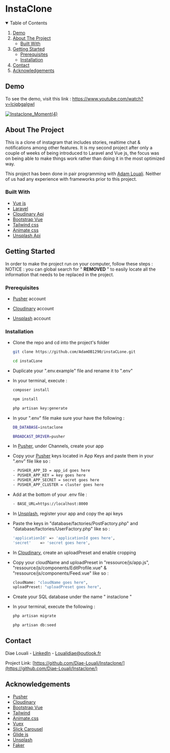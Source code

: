 # InstaClone

<!-- TABLE OF CONTENTS -->
<details open="open">
  <summary>Table of Contents</summary>
  <ol>
    <li><a href="#demo">Demo</a></li>
    <li>
      <a href="#about-the-project">About The Project</a>
      <ul>
        <li><a href="#built-with">Built With</a></li>
      </ul>
    </li>
    <li>
      <a href="#getting-started">Getting Started</a>
      <ul>
        <li><a href="#prerequisites">Prerequisites</a></li>
        <li><a href="#installation">Installation</a></li>
      </ul>
    </li>
    <li><a href="#contact">Contact</a></li>
    <li><a href="#acknowledgements">Acknowledgements</a></li>
  </ol>
</details>




<!-- Demo -->
## Demo

To see the demo, visit this link : https://www.youtube.com/watch?v=lcjqbgalgwI

<a href="https://www.youtube.com/watch?v=lcjqbgalgwI">![Instaclone_Moment(4)](https://user-images.githubusercontent.com/68733361/100875879-e2d8b300-34a6-11eb-92b1-9f04219a5d0b.jpg)</a>



<!-- ABOUT THE PROJECT -->
## About The Project

This is a clone of instagram that includes stories, realtime chat & notifications among other features. It is my second project after only a couple of weeks of being introduced to Laravel and Vue js, the focus was on being able to make things work rather than doing it in the most optimized way. 

This project has been done in pair programming with [Adam Louali](https://github.com/AdamOB1290). Neither of us had any experience with frameworks prior to this project.

### Built With

* [Vue js](https://vuejs.org/)
* [Laravel](https://laravel.com)
* [Cloudinary Api](https://cloudinary.com/)
* [Bootstrap Vue](https://bootstrap-vue.org/)
* [Tailwind css](https://tailwindcss.com/)
* [Animate css](https://animate.style/)
* [Unsplash Api](https://unsplash.com/developers)

<!-- GETTING STARTED -->
## Getting Started

In order to make the project run on your computer, follow these steps :
NOTICE : you can global search for " ****REMOVED**** " to easily locate all the information that needs to be replaced in the project.

### Prerequisites

* [Pusher](https://pusher.com/) account

* [Cloudinary](https://cloudinary.com/) account

* [Unsplash](https://unsplash.com/developers) account


### Installation

* Clone the repo and cd into the project's folder

   ```sh
   git clone https://github.com/AdamOB1290/instaCLone.git
   ```
   ```sh
   cd instaCLone
   ```
   
* Duplicate your ".env.example" file and rename it to ".env"

* In your terminal, execute :

   ```sh
   composer install
   ```
   ```sh
   npm install
   ```
   ```sh
   php artisan key:generate
   ```
   
* In your ".env" file make sure your have the following :

   ```sh
   DB_DATABASE=instaclone
   ```
   ```sh
   BROADCAST_DRIVER=pusher
   ```
   
* In [Pusher](https://pusher.com/), under Channels, create your app
   
* Copy your [Pusher](https://pusher.com/) keys located in App Keys and paste them in your ".env" file like so :

    ```sh
    - PUSHER_APP_ID = app_id goes here 
    - PUSHER_APP_KEY = key goes here 
	- PUSHER_APP_SECRET = secret goes here 
	- PUSHER_APP_CLUSTER = cluster goes here 
    ```

* Add at the bottom of your .env file : 
    ```sh
    - BASE_URL=https://localhost:8000
    ```
* In [Unsplash](https://unsplash.com/developers), register your app and copy the api keys

* Paste the keys in "database/factories/PostFactory.php" and "database/factories/UserFactory.php" like so :

    ```sh
    'applicationId'	=> 'applicationId goes here',
    'secret'	=> 'secret goes here',
    ```
    
* In [Cloudinary](https://cloudinary.com/), create an uploadPreset and enable cropping

* Copy your cloudName and uploadPreset in "ressource/js/app.js", "ressource/js/components/EditProfile.vue" & "ressource/js/components/Feed.vue" like so :
    
    ```sh
    cloudName: "cloudName goes here",
    uploadPreset: "uploadPreset goes here",
    ```
    
* Create your SQL database under the name " instaclone "

* In your terminal, execute the following : 

    ```sh
    php artisan migrate
    ```
    ```sh
    php artisan db:seed
    ```



<!-- CONTACT -->
## Contact

Diae Louali - [LinkedIn](https://www.linkedin.com/in/diae-louali-895b2b127/) - Loualidiae@outlook.fr

Project Link: [https://github.com/Diae-Louali/Instaclone/](https://github.com/Diae-Louali/Instaclone/)



<!-- ACKNOWLEDGEMENTS -->
## Acknowledgements
* [Pusher](https://pusher.com/)
* [Cloudinary](https://cloudinary.com/)
* [Bootstrap Vue](https://bootstrap-vue.org/)
* [Tailwind](https://tailwindcss.com/)
* [Animate.css](https://animate.style/)
* [Vuex](https://vuex.vuejs.org/)
* [Slick Carousel](https://kenwheeler.github.io/slick/)
* [Glide js](https://glidejs.com/)
* [Unsplash](https://unsplash.com/developers)
* [Faker](https://github.com/fzaninotto/Faker)

